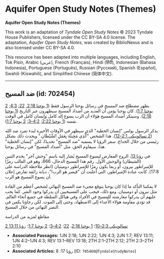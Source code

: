# Aquifer Open Study Notes (Themes)

**Aquifer Open Study Notes (Themes)**

This work is an adaptation of *Tyndale Open Study Notes* © 2023 Tyndale House Publishers, licensed under the CC BY\-SA 4\.0 license. The adaptation, *Aquifer Open Study Notes*, was created by BiblioNexus and is also licensed under CC BY\-SA 4\.0\.

This resource has been adapted into multiple languages, including English, Tok Pisin, Arabic (عربي), French (Français), Hindi (हिंदी), Indonesian (Bahasa Indonesia), Portuguese (Português), Russian (Русский), Spanish (Español), Swahili (Kiswahili), and Simplified Chinese (简体中文).



--------------------------------

## ضد المسيح (id: 702454)

يظهر مصطلح *ضد* *المسيح* في رسائل يوحنا الرسول فقط ([1 يوحنا 2:18](https://ref.ly/1John2:18), [22](https://ref.ly/1John2:22); [4:3](https://ref.ly/1John4:3); [2 يوحنا 1:7](https://ref.ly/2John1:7)). كان يوحنا يؤمن أن العديد من أضداد المسيح سيظهرون عبر التاريخ ([1 يوحنا 2:18](https://ref.ly/1John2:18)). وسينكر أضداد المسيح هؤلاء أن الرب يسوع إله كامل وإنسان كامل في الوقت نفسه ([1 يوحنا 2:22](https://ref.ly/1John2:22); [4:2–3](https://ref.ly/1John4:2-1John4:3); [2 يوحنا 1:7](https://ref.ly/2John1:7)).

يذكر الرسول بولس "إنسان الخطية" الذي سيظهر في الأوقات الأخيرة لبدء تمرد ضد الله ([2 تسالونيكي 2:1–12](https://ref.ly/2Thess2:1-2Thess2:12)). هذا الشخص "ٱلَّذِي مَجِيئُهُ بِعَمَلِ ٱلشَّيْطَانِ." ويحدث ذلك بشكل رئيسي من خلال الخداع. سفر الرؤيا لا يسميه "ضد المسيح" تحديدًا، لكن "إنسان الخطية" هذا، سيقاوم الحق، مثل "أضداد المسيح" في رسائل يوحنا.

في [رؤيا 13](https://ref.ly/Rev13:1-Rev13:18)، الروح المعارض ليسوع المسيح يُشار إليه باسم "وحش آخر" يخدم التنين (الشيطان) والوحش الأول. رقم هذا المسيح الدجال، 666، وهو في الغالب رمزًا للإمبراطور نيرون، أو ربما يكون رمزًا للإمبراطور دوميتيان (انظر ملاحظة الدراسة على 17:8). كانت عبادة الإمبراطور، التي أعلنت أن "قيصر هو الرب!"، ديانة زائفة تعارض إعلان أن يسوع المسيح هو الرب.

لا يمكننا التأكد ما إذا كان يوحنا يتوقع مجيء ضد المسيح النهائي لشخص أعظم من القادة مثل نيرون أو دوميتيان. ومع ذلك، فيجب على المسيحيين أن يدركوا وجود الشر. كما يجب عليهم أن يدركوا معارضته للمسيح في الأفراد وفي هياكل السلطة في جميع أنحاء العالم. قد تؤدي مقاومة هؤلاء الأعداء إلى الاضطهاد، وحتى إلى الموت. لكن رجاؤنا يكمن في النصر النهائي من خلال المسيح.

مقاطع لمزيد من الدراسة

[2 تسالونيكي 2:3–10](https://ref.ly/2Thess2:3-2Thess2:10)؛ [1 يوحنا 2:18](https://ref.ly/1John2:18)، [22](https://ref.ly/1John2:22)؛ [4:2–3](https://ref.ly/1John4:2-1John4:3)؛ [2 يوحنا 1:7](https://ref.ly/2John1:7)؛ [رؤيا 13:11](https://ref.ly/Rev13:11)

* **Associated Passages:** 1JN 2:18; 1JN 2:22; 1JN 4:3; 2JN 1:7; REV 13:11; 1JN 4:2–1JN 4:3; REV 13:1–REV 13:18; 2TH 2:1–2TH 2:12; 2TH 2:3–2TH 2:10
* **Associated Articles:** رؤيا 17: 8 (ID: `705460@TyndaleStudyNotes`)

